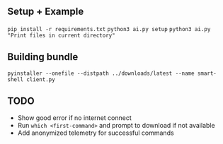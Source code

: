 ## Setup + Example
`pip install -r requirements.txt`
`python3 ai.py setup`
`python3 ai.py "Print files in current directory"`

## Building bundle
`pyinstaller --onefile --distpath ../downloads/latest --name smart-shell client.py`

## TODO
- Show good error if no internet connect
- Run `which <first-command>` and prompt to download if not available
- Add anonymized telemetry for successful commands